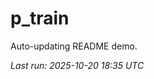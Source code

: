 # p_train

Auto-updating README demo.

<!--START_SECTION:status-->
_Last run: 2025-10-20 18:35 UTC_
<!--END_SECTION:status-->





























































































































































































































































































































































































































































































































































































































































































































































































































































































































































































































































































































































































































































































































































